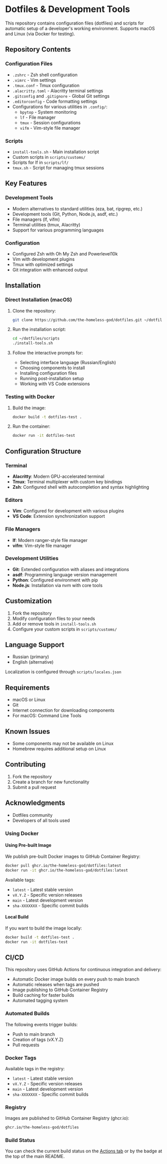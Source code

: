# Dotfiles & Development Tools

This repository contains configuration files (dotfiles) and scripts for automatic setup of a developer's working environment. Supports macOS and Linux (via Docker for testing).

## Repository Contents

### Configuration Files
- `.zshrc` - Zsh shell configuration
- `.vimrc` - Vim settings
- `.tmux.conf` - Tmux configuration
- `.alacritty.toml` - Alacritty terminal settings
- `.gitconfig` and `.gitignore` - Global Git settings
- `.editorconfig` - Code formatting settings
- Configurations for various utilities in `.config/`:
  - `bpytop` - System monitoring
  - `lf` - File manager
  - `tmux` - Session configurations
  - `vifm` - Vim-style file manager

### Scripts
- `install-tools.sh` - Main installation script
- Custom scripts in `scripts/customs/`
- Scripts for lf in `scripts/lf/`
- `tmux.sh` - Script for managing tmux sessions

## Key Features

### Development Tools
- Modern alternatives to standard utilities (eza, bat, ripgrep, etc.)
- Development tools (Git, Python, Node.js, asdf, etc.)
- File managers (lf, vifm)
- Terminal utilities (tmux, Alacritty)
- Support for various programming languages

### Configuration
- Configured Zsh with Oh My Zsh and Powerlevel10k
- Vim with development plugins
- Tmux with optimized settings
- Git integration with enhanced output

## Installation

### Direct Installation (macOS)

1. Clone the repository:
   ```bash
   git clone https://github.com/the-homeless-god/dotfiles.git ~/dotfiles
   ```

2. Run the installation script:
   ```bash
   cd ~/dotfiles/scripts
   ./install-tools.sh
   ```

3. Follow the interactive prompts for:
   - Selecting interface language (Russian/English)
   - Choosing components to install
   - Installing configuration files
   - Running post-installation setup
   - Working with VS Code extensions

### Testing with Docker

1. Build the image:
   ```bash
   docker build -t dotfiles-test .
   ```

2. Run the container:
   ```bash
   docker run -it dotfiles-test
   ```

## Configuration Structure

### Terminal
- **Alacritty**: Modern GPU-accelerated terminal
- **Tmux**: Terminal multiplexer with custom key bindings
- **Zsh**: Configured shell with autocompletion and syntax highlighting

### Editors
- **Vim**: Configured for development with various plugins
- **VS Code**: Extension synchronization support

### File Managers
- **lf**: Modern ranger-style file manager
- **vifm**: Vim-style file manager

### Development Utilities
- **Git**: Extended configuration with aliases and integrations
- **asdf**: Programming language version management
- **Python**: Configured environment with pip
- **Node.js**: Installation via nvm with core tools

## Customization

1. Fork the repository
2. Modify configuration files to your needs
3. Add or remove tools in `install-tools.sh`
4. Configure your custom scripts in `scripts/customs/`

## Language Support

- Russian (primary)
- English (alternative)

Localization is configured through `scripts/locales.json`

## Requirements

- macOS or Linux
- Git
- Internet connection for downloading components
- For macOS: Command Line Tools

## Known Issues

- Some components may not be available on Linux
- Homebrew requires additional setup on Linux

## Contributing

1. Fork the repository
2. Create a branch for new functionality
3. Submit a pull request

## Acknowledgments

- Dotfiles community
- Developers of all tools used 

### Using Docker

#### Using Pre-built Image

We publish pre-built Docker images to GitHub Container Registry:

```bash
docker pull ghcr.io/the-homeless-god/dotfiles:latest
docker run -it ghcr.io/the-homeless-god/dotfiles:latest
```

Available tags:
- `latest` - Latest stable version
- `vX.Y.Z` - Specific version releases
- `main` - Latest development version
- `sha-XXXXXXX` - Specific commit builds

#### Local Build

If you want to build the image locally:

```bash
docker build -t dotfiles-test .
docker run -it dotfiles-test
``` 

## CI/CD

This repository uses GitHub Actions for continuous integration and delivery:

- Automatic Docker image builds on every push to main branch
- Automatic releases when tags are pushed
- Image publishing to GitHub Container Registry
- Build caching for faster builds
- Automated tagging system

### Automated Builds

The following events trigger builds:
- Push to main branch
- Creation of tags (vX.Y.Z)
- Pull requests

### Docker Tags

Available tags in the registry:
- `latest` - Latest stable version
- `vX.Y.Z` - Specific version releases
- `main` - Latest development version
- `sha-XXXXXXX` - Specific commit builds

### Registry

Images are published to GitHub Container Registry (ghcr.io):
```bash
ghcr.io/the-homeless-god/dotfiles
```

### Build Status

You can check the current build status on the [Actions tab](https://github.com/the-homeless-god/dotfiles/actions) or by the badge at the top of the main README. 
